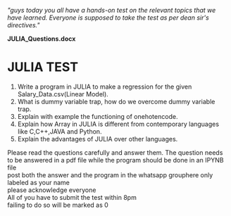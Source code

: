 _"guys today you all have a hands-on test on the relevant topics that we have learned. Everyone is supposed to take the test as per dean sir's directives."_

**JULIA_Questions.docx**
# JULIA TEST
1.	Write a program in JULIA to make a regression for the given Salary_Data.csv(Linear Model).
2.	What is dummy variable trap, how do we overcome dummy variable trap.
3.	Explain with example the functioning of onehotencode.
4.	Explain how Array in JULIA is different from contemporary languages like C,C++,JAVA and Python.
5.	Explain the advantages of JULIA over other languages.


Please read the questions carefully and answer them. The question needs to be answered in a pdf file while the program should be done in an IPYNB file    
post both the answer and the program in the whatsapp grouphere only labeled as your name    
please acknowledge everyone    
All of you  have to submit the test within 8pm    
failing to do so will be marked as 0    
